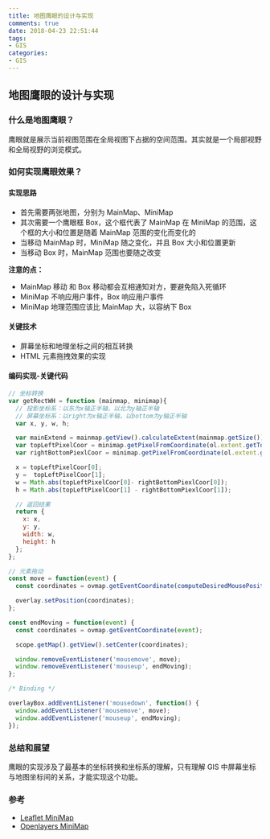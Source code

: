 ```yaml
---
title: 地图鹰眼的设计与实现
comments: true
date: 2018-04-23 22:51:44
tags:
- GIS
categories:
- GIS
---
```


## 地图鹰眼的设计与实现
<!--more-->
### 什么是地图鹰眼？
鹰眼就是展示当前视图范围在全局视图下占据的空间范围。其实就是一个局部视野和全局视野的浏览模式。

### 如何实现鹰眼效果？

#### 实现思路
- 首先需要两张地图，分别为 MainMap、MiniMap
- 其次需要一个鹰眼框 Box，这个框代表了 MainMap 在 MiniMap 的范围，这个框的大小和位置是随着 MainMap 范围的变化而变化的
- 当移动 MainMap 时，MiniMap 随之变化，并且 Box 大小和位置更新
- 当移动 Box 时，MainMap 范围也要随之改变

**注意的点：**
- MainMap 移动 和 Box 移动都会互相通知对方，要避免陷入死循环
- MiniMap 不响应用户事件，Box 响应用户事件
- MiniMap 地理范围应该比 MainMap 大，以容纳下 Box

#### 关键技术
- 屏幕坐标和地理坐标之间的相互转换
- HTML 元素拖拽效果的实现

#### 编码实现-关键代码
```js
// 坐标转换
var getRectWH = function (mainmap, minimap){
  // 投影坐标系：以东为x轴正半轴，以北为y轴正半轴
  // 屏幕坐标系：以right为x轴正半轴，以bottom为y轴正半轴
  var x, y, w, h;

  var mainExtend = mainmap.getView().calculateExtent(mainmap.getSize());
  var topLeftPixelCoor = minimap.getPixelFromCoordinate(ol.extent.getTopLeft(mainExtend));
  var rightBottomPiexlCoor = minimap.getPixelFromCoordinate(ol.extent.getBottomRight(mainExtend));

  x = topLeftPixelCoor[0];
  y =  topLeftPixelCoor[1];
  w = Math.abs(topLeftPixelCoor[0]- rightBottomPiexlCoor[0]);
  h = Math.abs(topLeftPixelCoor[1] - rightBottomPiexlCoor[1]);

  // 返回结果
  return {
    x: x,
    y: y,
    width: w,
    height: h
  };
};

// 元素拖动
const move = function(event) {
  const coordinates = ovmap.getEventCoordinate(computeDesiredMousePosition(event));

  overlay.setPosition(coordinates);
};

const endMoving = function(event) {
  const coordinates = ovmap.getEventCoordinate(event);

  scope.getMap().getView().setCenter(coordinates);

  window.removeEventListener('mousemove', move);
  window.removeEventListener('mouseup', endMoving);
};

/* Binding */

overlayBox.addEventListener('mousedown', function() {
  window.addEventListener('mousemove', move);
  window.addEventListener('mouseup', endMoving);
});
```

### 总结和展望
鹰眼的实现涉及了最基本的坐标转换和坐标系的理解，只有理解 GIS 中屏幕坐标与地图坐标间的关系，才能实现这个功能。

### 参考
- [Leaflet MiniMap](https://github.com/Norkart/Leaflet-MiniMap)
- [Openlayers MiniMap](https://openlayers.org/en/latest/apidoc/ol.control.OverviewMap.html)
